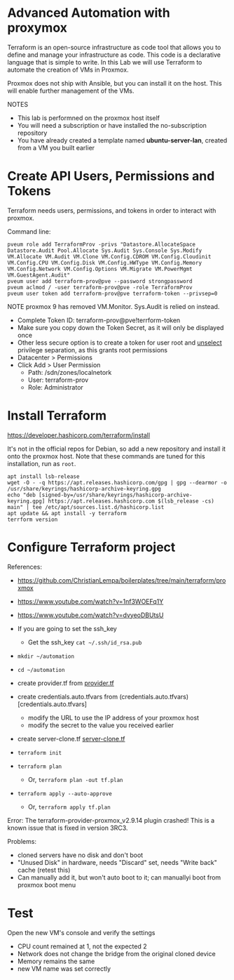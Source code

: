 # Advanced Automation with proxymox
Terraform is an open-source infrastructure as code tool that allows you to define and manage your infrastructure as code. This code is a declarative language that is simple to write. In this Lab we will use Terraform to automate the creation of VMs in Proxmox.

Proxmox does not ship with Ansible, but you can install it on the host. This will enable further management of the VMs.

NOTES
- This lab is performned on the proxmox host itself
- You will need a subscription or have installed the no-subscription repository
- You have already created a template named **ubuntu-server-lan**, created from a VM you built earlier

# Create API Users, Permissions and Tokens
Terraform needs users, permissions, and tokens in order to interact with proxmox.

Command line:
~~~
pveum role add TerraformProv -privs "Datastore.AllocateSpace Datastore.Audit Pool.Allocate Sys.Audit Sys.Console Sys.Modify VM.Allocate VM.Audit VM.Clone VM.Config.CDROM VM.Config.Cloudinit VM.Config.CPU VM.Config.Disk VM.Config.HWType VM.Config.Memory VM.Config.Network VM.Config.Options VM.Migrate VM.PowerMgmt VM.GuestAgent.Audit"
pveum user add terraform-prov@pve --password strongpassword
pveum aclmod / -user terraform-prov@pve -role TerraformProv
pveum user token add terraform-prov@pve terraform-token --privsep=0
~~~
NOTE proxmox 9 has removed VM.Monitor. Sys.Audit is relied on instead.

- Complete Token ID: terraform-prov@pve!terrform-token
- Make sure you copy down the Token Secret, as it will only be displayed once
- Other less secure option is to create a token for user root and <ins>unselect</ins> privilege separation, as this grants root permissions
- Datacenter > Permissions
- Click Add > User Permission
  - Path: /sdn/zones/localnetork
  - User: terraform-prov
  - Role: Administrator

# Install Terraform
https://developer.hashicorp.com/terraform/install

It's not in the official repos for Debian, so add a new repository and install it onto the proxmox host. Note that these commands are tuned for this installation, run as `root`.
~~~
apt install lsb-release
wget -O - -q https://apt.releases.hashicorp.com/gpg | gpg --dearmor -o /usr/share/keyrings/hashicorp-archive-keyring.gpg
echo "deb [signed-by=/usr/share/keyrings/hashicorp-archive-keyring.gpg] https://apt.releases.hashicorp.com $(lsb_release -cs) main" | tee /etc/apt/sources.list.d/hashicorp.list
apt update && apt install -y terraform
terrform version
~~~

# Configure Terraform project
References:
- https://github.com/ChristianLempa/boilerplates/tree/main/terraform/proxmox
- https://www.youtube.com/watch?v=1nf3WOEFq1Y
- https://www.youtube.com/watch?v=dvyeoDBUtsU

- If you are going to set the ssh_key
  - Get the ssh_key `cat ~/.ssh/id_rsa.pub`
- `mkdir ~/automation`
- `cd ~/automation`
- create provider.tf from [provider.tf](provider.tf)
- create credentials.auto.tfvars from (credentials.auto.tfvars)[credentials.auto.tfvars]
  - modify the URL to use the IP address of your proxmox host
  - modify the secret to the value you received earlier
- create server-clone.tf [server-clone.tf](server-clone.tf)
- `terraform init`
- `terraform plan`
  - Or, `terraform plan -out tf.plan`
- `terraform apply --auto-approve`
  - Or, `terraform apply tf.plan`

Error: The terraform-provider-proxmox_v2.9.14 plugin crashed! This is a known issue that is fixed in version 3RC3.

Problems:
 - cloned servers have no disk and don't boot
 - "Unused Disk" in hardware, needs "Discard" set, needs "Write back" cache (retest this)
 - Can manually add it, but won't auto boot to it; can manuallyi boot from proxmox boot menu

# Test
Open the new VM's console and verify the settings
- CPU count remained at 1, not the expected 2
- Network does not change the bridge from the original cloned device
- Memory remains the same
- new VM name was set correctly
